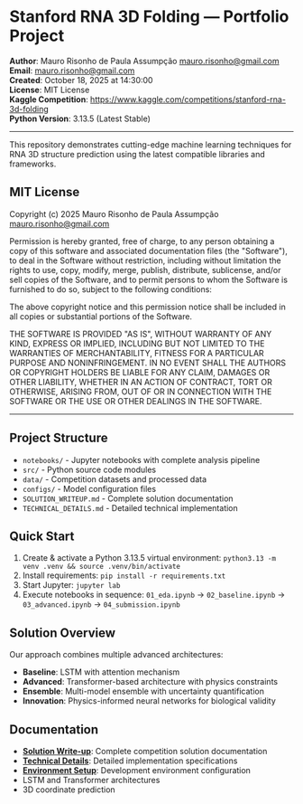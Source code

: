# Stanford RNA 3D Folding — Portfolio Project

**Author**: Mauro Risonho de Paula Assumpção <mauro.risonho@gmail.com>  
**Email**: mauro.risonho@gmail.com  
**Created**: October 18, 2025 at 14:30:00  
**License**: MIT License  
**Kaggle Competition**: https://www.kaggle.com/competitions/stanford-rna-3d-folding  
**Python Version**: 3.13.5 (Latest Stable)

---

This repository demonstrates cutting-edge machine learning techniques for RNA 3D structure prediction using the latest compatible libraries and frameworks.

## MIT License

Copyright (c) 2025 Mauro Risonho de Paula Assumpção <mauro.risonho@gmail.com>

Permission is hereby granted, free of charge, to any person obtaining a copy
of this software and associated documentation files (the "Software"), to deal
in the Software without restriction, including without limitation the rights
to use, copy, modify, merge, publish, distribute, sublicense, and/or sell
copies of the Software, and to permit persons to whom the Software is
furnished to do so, subject to the following conditions:

The above copyright notice and this permission notice shall be included in all
copies or substantial portions of the Software.

THE SOFTWARE IS PROVIDED "AS IS", WITHOUT WARRANTY OF ANY KIND, EXPRESS OR
IMPLIED, INCLUDING BUT NOT LIMITED TO THE WARRANTIES OF MERCHANTABILITY,
FITNESS FOR A PARTICULAR PURPOSE AND NONINFRINGEMENT. IN NO EVENT SHALL THE
AUTHORS OR COPYRIGHT HOLDERS BE LIABLE FOR ANY CLAIM, DAMAGES OR OTHER
LIABILITY, WHETHER IN AN ACTION OF CONTRACT, TORT OR OTHERWISE, ARISING FROM,
OUT OF OR IN CONNECTION WITH THE SOFTWARE OR THE USE OR OTHER DEALINGS IN THE
SOFTWARE.

---

## Project Structure
- `notebooks/` - Jupyter notebooks with complete analysis pipeline
- `src/` - Python source code modules
- `data/` - Competition datasets and processed data
- `configs/` - Model configuration files
- `SOLUTION_WRITEUP.md` - Complete solution documentation
- `TECHNICAL_DETAILS.md` - Detailed technical implementation

## Quick Start
1. Create & activate a Python 3.13.5 virtual environment: `python3.13 -m venv .venv && source .venv/bin/activate`
2. Install requirements: `pip install -r requirements.txt`
3. Start Jupyter: `jupyter lab`
4. Execute notebooks in sequence: `01_eda.ipynb` → `02_baseline.ipynb` → `03_advanced.ipynb` → `04_submission.ipynb`

## Solution Overview
Our approach combines multiple advanced architectures:
- **Baseline**: LSTM with attention mechanism
- **Advanced**: Transformer-based architecture with physics constraints
- **Ensemble**: Multi-model ensemble with uncertainty quantification
- **Innovation**: Physics-informed neural networks for biological validity

## Documentation
- **[Solution Write-up](SOLUTION_WRITEUP.md)**: Complete competition solution documentation
- **[Technical Details](TECHNICAL_DETAILS.md)**: Detailed implementation specifications
- **[Environment Setup](ENVIRONMENT_SETUP.md)**: Development environment configuration
- LSTM and Transformer architectures
- 3D coordinate prediction
